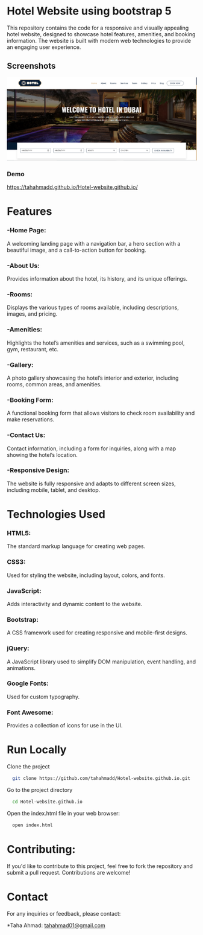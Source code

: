 
# Hotel Website using bootstrap 5

This repository contains the code for a responsive and visually appealing hotel website, designed to showcase hotel features, amenities, and booking information. The website is built with modern web technologies to provide an engaging user experience.

## Screenshots

![App Screenshot](https://github.com/Tahahmadd/Hotel-website.github.io/blob/6653c869e79c9ad83a0dedd695070a596db6b5b9/Hotel-website-demo.png)



### Demo

https://tahahmadd.github.io/Hotel-website.github.io/

# Features

### -Home Page:

A welcoming landing page with a navigation bar, a hero section with a beautiful image, and a call-to-action button for booking.

### -About Us:

 Provides information about the hotel, its history, and its unique offerings.

### -Rooms:

Displays the various types of rooms available, including descriptions, images, and pricing.

### -Amenities: 

Highlights the hotel’s amenities and services, such as a swimming pool, gym, restaurant, etc.

### -Gallery: 

A photo gallery showcasing the hotel’s interior and exterior, including rooms, common areas, and amenities.

### -Booking Form: 

A functional booking form that allows visitors to check room availability and make reservations.

### -Contact Us: 

Contact information, including a form for inquiries, along with a map showing the hotel’s location.

### -Responsive Design: 

The website is fully responsive and adapts to different screen sizes, including mobile, tablet, and desktop.


# Technologies Used

### HTML5: 
The standard markup language for creating web pages.

### CSS3: 
Used for styling the website, including layout, colors, and fonts.

### JavaScript: 
Adds interactivity and dynamic content to the website.

### Bootstrap: 
A CSS framework used for creating responsive and mobile-first designs.

### jQuery: 
A JavaScript library used to simplify DOM manipulation, event handling, and animations.

### Google Fonts: 
Used for custom typography.

### Font Awesome: 
Provides a collection of icons for use in the UI.



# Run Locally

Clone the project

```bash
  git clone https://github.com/tahahmadd/Hotel-website.github.io.git

```

Go to the project directory 

```bash
  cd Hotel-website.github.io

```

Open the index.html file in your web browser:

```bash
  open index.html

```

# Contributing:

If you'd like to contribute to this project, feel free to fork the repository and submit a pull request. Contributions are welcome!

# Contact
For any inquiries or feedback, please contact:

*Taha Ahmad: tahahmad01@gmail.com


